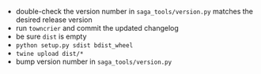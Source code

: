 * double-check the version number in `saga_tools/version.py` matches the desired release version
* run `towncrier` and commit the updated changelog
* be sure `dist` is empty
* `python setup.py sdist bdist_wheel`
* `twine upload dist/*`
* bump version number in `saga_tools/version.py`
